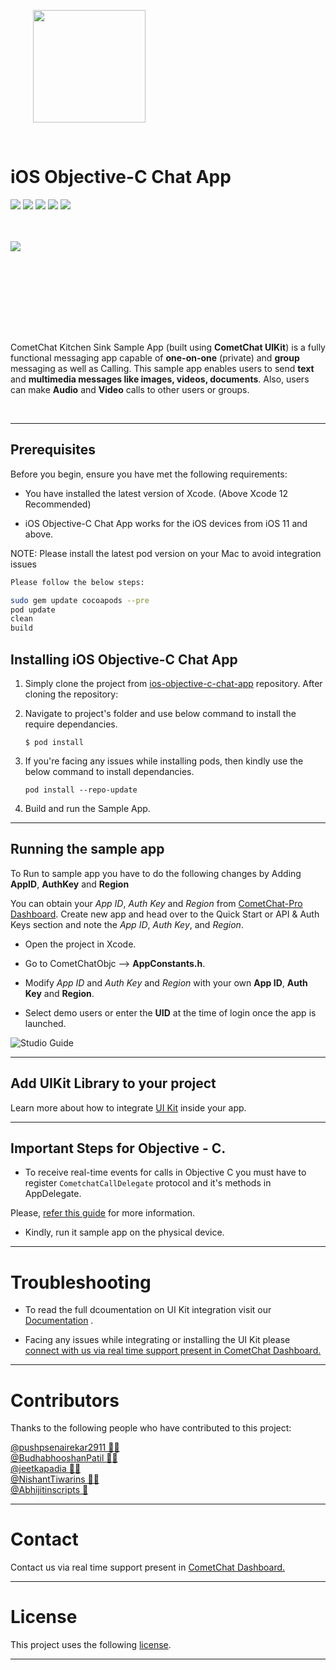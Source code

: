 
<div style="width:100%">
    <div style="width:50%; display:inline-block">
        <p align="center">
        <img align="center" width="180" height="180" alt="" src="https://github.com/cometchat-pro/ios-objective-c-chat-app/blob/master/Screenshots/logo.png">    
        </p>    
    </div>    
</div>
</div>

</br>

# iOS Objective-C Chat App

<p align="left">

<a href=""><img src="https://img.shields.io/badge/Repo%20Size-15.6%20MB-brightgreen" /></a>
<a href=""> <img src="https://img.shields.io/badge/Contributors-5-yellowgreen" /></a>
<a href=" "> <img src="https://img.shields.io/badge/Version-2.3.5--1-red" /></a>
<a href=""> <img src="https://img.shields.io/github/stars/cometchat-pro/ios-objective-c-chat-app?style=social" /></a>
<a href=""> <img src="https://img.shields.io/twitter/follow/cometchat?style=social" /></a>

</p>
</br></br>


<div>
<img align="left" src="https://github.com/cometchat-pro-samples/ios-objective-c-chat-app/blob/master/Screenshots/appScreenshot.jpg">  
</div>

<br></br><br></br></br>

<br></br>

CometChat Kitchen Sink Sample App (built using **CometChat UIKit**) is a fully functional messaging app capable of **one-on-one** (private) and **group** messaging as well as Calling. This sample app enables users to send **text** and **multimedia messages like images, videos, documents**. Also, users can make **Audio** and **Video** calls to other users or groups.

</br>

---

## Prerequisites

Before you begin, ensure you have met the following requirements:

- You have installed the latest version of Xcode. (Above Xcode 12 Recommended)

- iOS Objective-C Chat App works for the iOS devices from iOS 11 and above.

NOTE: Please install the latest pod version on your Mac to avoid integration issues

```bash
Please follow the below steps:

sudo gem update cocoapods --pre
pod update
clean
build

```


## Installing iOS Objective-C Chat App
      
1. Simply clone the project from [ios-objective-c-chat-app](https://github.com/cometchat-pro-samples/ios-objective-c-chat-app/archive/master.zip) repository. After cloning the repository:

2. Navigate to project's folder and use below command to install the require dependancies.
   
   ```
   $ pod install
   ```
   
3. If you're facing any issues while installing pods, then kindly use the below command to install dependancies.
   
   ```
   pod install --repo-update
   ```

4. Build and run the Sample App.
---


## Running the sample app

To Run to sample app you have to do the following changes by Adding **AppID**, **AuthKey** and  **Region**
   
   You can obtain your  *App ID*, *Auth Key* and *Region* from [CometChat-Pro Dashboard](https://app.cometchat.io/). Create new app and head over to the Quick Start or API & Auth Keys section and note the *App ID*, *Auth Key*, and *Region*.
          
   - Open the project in Xcode. 
          
   - Go to CometChatObjc -->  **AppConstants.h**.
                  
   - Modify *App ID* and *Auth Key*  and *Region* with your own **App ID**, **Auth Key** and **Region**.

   -  Select demo users or enter the **UID** at the time of login once the app is launched. 

![Studio Guide](https://github.com/cometchat-pro-samples/ios-objective-c-chat-app/blob/master/Screenshots/Auth.png) 

---

## Add UIKit Library to your project

Learn more about how to integrate [UI Kit](https://github.com/cometchat-pro/ios-chat-uikit) inside your app. 

---

## Important Steps for Objective - C.

- To receive real-time events for calls in Objective C you must have to register `CometchatCallDelegate` protocol and it's methods in AppDelegate. 

Please, [refer this guide](https://github.com/cometchat-pro-samples/ios-objective-c-chat-app/blob/master/RealtimeCallEvents.md) for more information. 

-  Kindly, run it sample app on the physical device. 

---

# Troubleshooting

- To read the full dcoumentation on UI Kit integration visit our [Documentation](https://prodocs.cometchat.com/docs/ios-ui-kit)  .

- Facing any issues while integrating or installing the UI Kit please <a href="https://app.cometchat.io/"> connect with us via real time support present in CometChat Dashboard.</a>

---

# Contributors

Thanks to the following people who have contributed to this project:

[@pushpsenairekar2911 👨‍💻](https://github.com/pushpsenairekar2911) <br>
[@BudhabhooshanPatil 👨‍💻](https://github.com/BudhabhooshanPatil)
<br>
[@jeetkapadia 👨‍💻](https://github.com/jeetkapadia)
<br>
[@NishantTiwarins 👨‍💻](https://github.com/NishantTiwarins)
<br>
[@Abhijitinscripts 📝](https://github.com/Abhijitinscripts)

---

# Contact

Contact us via real time support present in [CometChat Dashboard.](https://app.cometchat.io/)

---

# License


This project uses the following [license](https://github.com/cometchat-pro/ios-objective-c-chat-app/blob/master/License.md).

---
